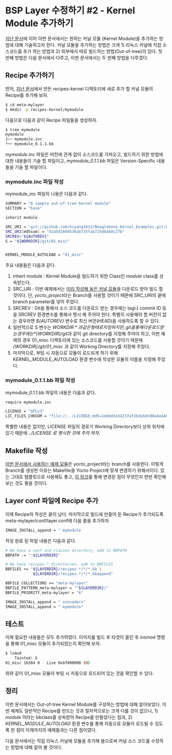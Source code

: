 # BSP Layer 수정하기 #2 - Kernel Module 추가하기

 [지난 문서](3_Modify_BSP_Layer_01_20190928.html)에 이어 이번 문서에서는 원하는 커널 모듈 (Kernel Module)을 추가하는 방법에 대해 기술하고자 한다. 커널 모듈을 추가하는 방법은 크게 1) 리눅스 커널에 직접 소스코드를 추가 하는 방법과 2) 외부에서 따로 빌드하는 방법(Out-of-tree)이 있다. 첫 번째 방법은 다음 문서에서 다루고, 이번 문서에서는 두 번째 방법을 다루겠다.

 ## Recipe 추가하기
 먼저, [지난 문서](3_Modify_BSP_Layer_01_20190928.html)에서 만든 recipes-kernel 디렉토리에 새로 추가 할 커널 모듈의 Recipe를 추가해 보자.

 ```bash
 $ cd meta-mylayer
 $ mkdir -p recipes-kernel/mymodule
 ```

 다음으로 다음과 같이 Recipe 파일들을 생성하자. 
 ```bash
$ tree mymodule 
mymodule
├── mymodule.inc
└── mymodule_0.1.1.bb
 ```

*mymodule.inc* 파일은 버전에 관계 없이 소스코드를 가져오고, 빌드하기 위한 방법에 대한 내용들이 기술 할 파일이고, *mymodule_0.1.1.bb* 파일은 Version-Specific 내용들을 기술 할 파일이다.

### mymodule.inc 파일 작성
mymodule_inc 파일의 나용은 다음과 같다.

``` bash
SUMMARY = "A sample out-of-tree kernel module"
SECTION = "base"

inherit module

SRC_URI = "git://github.com/hcyang1012/Beaglebone_Kernel_Examples.git;branch=yocto_project"
SRC_URI[md5sum] = "42a5d1604536ab735fab725d8a60c27b"
SRCREV="${AUTOREV}"
S = "${WORKDIR}/git/01_misc"


KERNEL_MODULE_AUTOLOAD = "01_misc"                                                                                        
```

주요 내용들은 다음과 같다.
1. inhert module : Kernel Module을 빌드하기 위한 Class인 *module* class를  상속받는다.
2. SRC_URI : 이번 예제에서는 [미리 작성해 놓은 커널 모듈](https://github.com/hcyang1012/Beaglebone_Kernel_Examples)을 다운로드 받아 빌드 할 것이다. 단, *yocto_project*라는 Branch를 사용할 것이기 때문에 SRC_URI의 끝에 branch parameter를 넣어 주었다.
3. SRCREV : Git을 통해서 소스 코드를 다운로드 받는 경우에는 tag나 commit ID 등을 SRCREV 환경변수를 통해서 명시 해 주어야 한다. 특별히 사용해야 할 버전이 없는 경우라면 *${AUTOREV}* 변수로 최신 버전(HEAD)을 사용하도록 할 수 있다.
4. 일반적으로 S 변수는  *${WORKDIR}* 과 같은 형태로 지정하지만, git을 통해 다운로드 받는 경우에는 *${WORKDIR}/git*과 같이 git directory를 지정해 주어야 하고, 이번 예제의 경우 01_misc 디렉토리에 있는 소스코드를 사용할 것이기 때문에 *{WORKDIR}/git/01_misc* 과 같이 Working Directory를 지정해 주었다. 
5. 마지막으로, 부팅 시 자동으로 모듈이 로드되게 하기 위해 KERNEL_MODULE_AUTOLOAD 환경 변수에 작성한 모듈의 이름을 지정해 주었다.

### mymodule_0.1.1.bb 파일 작성
 mymodule_0.1.1.bb 파일의 내용은 다음과 같다.

 ``` bash
 require mymodule.inc

LICENSE = "GPLv3"
LIC_FILES_CHKSUM = "file://../LICENSE;md5=1ebbd3e34237af26da5dc08a4e440464"
 ```

 특별한 내용은 없지만, LICENSE 파일의 경로가 Working Directory보다 상위 위치에 있기 때문에 *../LICENSE 로 명시한 것에 주의 하자*.

## Makefile 작성

[이번 문서에서 사용하는 예제 모듈](https://github.com/hcyang1012/Beaglebone_Kernel_Examples)은 yocto_project라는 branch를 사용한다. 이렇게 Branch를 생성한 이유는 Makefile을 Yocto Project에 맞게 변경하기 위해서이다.  있는 그대로 템플릿으로 사용해도 좋고, [이 링크](https://github.com/hcyang1012/Beaglebone_Kernel_Examples/commit/6e64b720f2c5fabffe6c544ccf8b704f71b1324d)를 통해 변경된 점이 무엇인지 한번 확인해 보는 것도 좋을 것이다.

## Layer conf 파일에 Recipe 추가
이제 Recipe의 작성은 끝이 났다. 마지막으로 빌드에 만들어 둔 Recipe가 추가되도록 meta-mylayer/conf/layer.conf에 다음 줄을 추가하자

``` bash
IMAGE_INSTALL_append = " mymodule
```

작성 완료 된 파일 내용은 다음과 같다.
``` bash
# We have a conf and classes directory, add to BBPATH
BBPATH .= ":${LAYERDIR}"

# We have recipes-* directories, add to BBFILES
BBFILES += "${LAYERDIR}/recipes-*/*/*.bb \
            ${LAYERDIR}/recipes-*/*/*.bbappend"

BBFILE_COLLECTIONS += "meta-mylayer"
BBFILE_PATTERN_meta-mylayer = "^${LAYERDIR}/"
BBFILE_PRIORITY_meta-mylayer = "6"

IMAGE_INSTALL_append = " ninvaders"
IMAGE_INSTALL_append = " mymodule"

```

## 테스트
이제 필요한 내용들은 모두 추가하였다. 이미지를 빌드 후 타겟이 올린 후 insmod 명령을 통해 01_misc 모듈이 추가되었는지 확인해 보자.

``` bash
$ lsmod
    Tainted: G  
01_misc 16384 0 - Live 0xbf000000 (O)
```

위와 같이 01_misc 모듈이 부팅 시 자동으로 로드되어 있는 것을 확인할 수 있다.

## 정리
이번 문서에서는 Out-of-tree Kernel Module를 구성하는 방법에 대해 알아보았다. 이번 예제도 일반적인 Recipe를 만드는 것과 절차적으로는 크게 다를 것이 없으나, 1) *module* 이라는 bbclass를 상속받아 Recipe를 만들었다는 점과, 2) *KERNEL_MODULE_AUTOLOAD* 환경 변수를 통해 자동으로 모듈이 로드될 수 있도록 한 점이 이제까지의 예제들과는 다른 점이였다.

다음 문서에서는 직접 리눅스 커널에 모듈을 추가해 봄으로써 커널 소스 코드를 수정하는 방법에 대해 알아 볼 것이다.